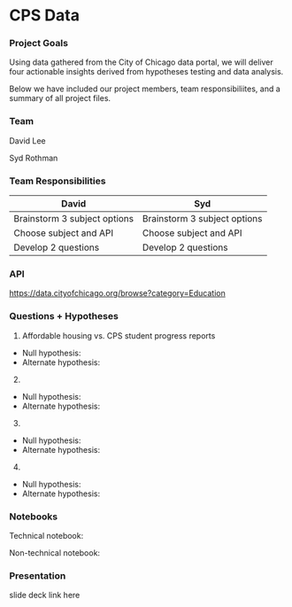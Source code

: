 # CPS Data

### Project Goals

Using data gathered from the City of Chicago data portal, we will deliver four actionable insights derived from hypotheses testing and data analysis. 

Below we have included our project members, team responsibiliites, and a summary of all project files.

### Team

David Lee

Syd Rothman

### Team Responsibilities

David | Syd
---|---
Brainstorm 3 subject options | Brainstorm 3 subject options
Choose subject and API | Choose subject and API
Develop 2 questions | Develop 2 questions


### API

https://data.cityofchicago.org/browse?category=Education

### Questions + Hypotheses

1. Affordable housing vs. CPS student progress reports

  * Null hypothesis:
  * Alternate hypothesis:
  
2. 

  * Null hypothesis:
  * Alternate hypothesis:
  
3.

  * Null hypothesis:
  * Alternate hypothesis:
  
4. 

  * Null hypothesis:
  * Alternate hypothesis:
  

### Notebooks

Technical notebook:

Non-technical notebook:

### Presentation

slide deck link here
